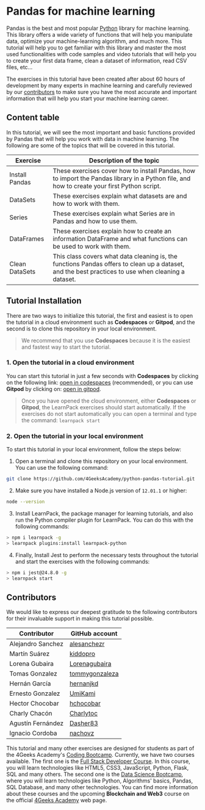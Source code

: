 # Pandas for machine learning

Pandas is the best and most popular [Python](https://4geeks.com/lesson/intro-to-python) library for machine learning. This library offers a wide variety of functions that will help you manipulate data, optimize your machine-learning algorithm, and much more. This tutorial will help you to get familiar with this library and master the most used functionalities with code samples and video tutorials that will help you to create your first data frame, clean a dataset of information, read CSV files, etc... 

The exercises in this tutorial have been created after about 60 hours of development by many experts in machine learning and carefully reviewed by our [contributors](https://github.com/4GeeksAcademy/python-functions-programming-exercises/graphs/contributors) to make sure you have the most accurate and important information that will help you start your machine learning career. 

## Content table

In this tutorial, we will see the most important and basic functions provided by Pandas that will help you work with data in machine learning. The following are some of the topics that will be covered in this tutorial. 

| Exercise      | Description of the topic                                                                                                                           |
|---------------|----------------------------------------------------------------------------------------------------------------------------------------------------|
|Install Pandas | These exercises cover how to install Pandas, how to import the Pandas library in a Python file, and how to create your first Python script.            |
|DataSets       | These exercises explain what datasets are and how to work with them.                                                                                   |
|Series         | These exercises explain what Series are in Pandas and how to use them.                                                                                 |
|DataFrames     | These exercises explain how to create an information DataFrame and what functions can be used to work with them.                                      |
|Clean DataSets | This class covers what data cleaning is, the functions Pandas offers to clean up a dataset, and the best practices to use when cleaning a dataset. |

## Tutorial Installation

There are two ways to initialize this tutorial, the first and easiest is to open the tutorial in a cloud environment such as **Codespaces** or **Gitpod**, and the second is to clone this repository in your local environment.

> We recommend that you use **Codespaces** because it is the easiest and fastest way to start the tutorial.

### 1. Open the tutorial in a cloud environment

You can start this tutorial in just a few seconds with **Codespaces** by clicking on the following link: [open in codespaces](https://codespaces.new/?repo=4GeeksAcademy/python-pandas-tutorial) (recommended), or you can use **Gitpod** by clicking on: [open in gitpod](https://gitpod.io#https://github.com/4GeeksAcademy/python-pandas-tutorial).

> Once you have opened the cloud environment, either **Codespaces** or **Gitpod**, the LearnPack exercises should start automatically. If the exercises do not start automatically you can open a terminal and type the command: `learnpack start`

### 2. Open the tutorial in your local environment

To start this tutorial in your local environment, follow the steps below:

1.  Open a terminal and clone this repository on your local environment. You can use the following command: 

```bash
git clone https://github.com/4GeeksAcademy/python-pandas-tutorial.git 
```

2. Make sure you have installed a Node.js version of `12.01.1` or higher:

```bash
node --version
```

3. Install LearnPack, the package manager for learning tutorials, and also run the Python compiler plugin for LearnPack. You can do this with the following commands:
 
```bash
> npm i learnpack -g
> learnpack plugins:install learnpack-python
```

4. Finally, Install Jest to perform the necessary tests throughout the tutorial and start the exercises with the following commands:

```bash
> npm i jest@24.8.0 -g
> learnpack start
```

## Contributors

We would like to express our deepest gratitude to the following contributors for their invaluable support in making this tutorial possible.

| Contributor       | GitHub account                                      |
|-------------------|-----------------------------------------------------|
| Alejandro Sanchez | [alesanchezr](https://github.com/alesanchezr)       |
| Martín Suárez     | [kiddopro](https://github.com/kiddopro)             |
| Lorena Gubaira    | [Lorenagubaira](https://github.com/Lorenagubaira)   |
| Tomas Gonzalez    | [tommygonzaleza](https://github.com/tommygonzaleza) |
| Hernán García     | [hernanjkd](https://github.com/hernanjkd)           |
| Ernesto Gonzalez  | [UmiKami](https://github.com/UmiKami)               |
| Hector Chocobar   | [hchocobar](https://github.com/hchocobar)           |
| Charly Chacón     | [Charlytoc](https://github.com/Charlytoc)           |
| Agustín Fernández | [Dasher83](https://github.com/Dasher83)             |
| Ignacio Cordoba   | [nachovz](https://github.com/nachovz)               |

This tutorial and many other exercises are designed for students as part of the 4Geeks Academy's [Coding Bootcamp](https://4geeksacademy.com/us/coding-bootcamp). Currently, we have two courses available. The first one is the [Full Stack Developer Course](https://4geeksacademy.com/us/coding-bootcamps/part-time-full-stack-developer). In this course, you will learn technologies like HTML5, CSS3, JavaScript, Python, Flask, SQL and many others. The second one is the [Data Science Bootcamp](https://4geeksacademy.com/us/coding-bootcamps/datascience-machine-learning), where you will learn technologies like Python, Algorithms' basics, Pandas, SQL Database, and many other technologies. You can find more information about these courses and the upcoming **Blockchain and Web3** course on the official [4Geeks Academy](http://4geeksacademy.com/) web page.
